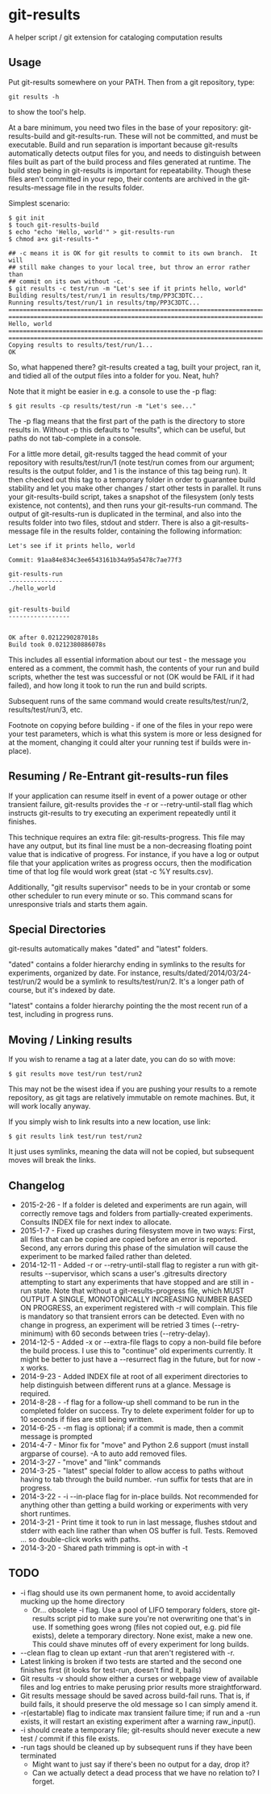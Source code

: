git-results
===========

A helper script / git extension for cataloging computation results

Usage
-----

Put git-results somewhere on your PATH.  Then from a git repository, type:

    git results -h

to show the tool's help.

At a bare minimum, you need two files in the base of your repository:
git-results-build and git-results-run.  These will not be committed,
and must be executable.  Build and run separation is important because
git-results automatically detects output files for you, and needs to distinguish
between files built as part of the build process and files generated at runtime.
The build step being in git-results is important for repeatability.  Though
these files aren't committed in your repo, their contents are archived in the
git-results-message file in the results folder.

Simplest scenario:

    $ git init
    $ touch git-results-build
    $ echo "echo 'Hello, world'" > git-results-run
    $ chmod a+x git-results-*

    ## -c means it is OK for git results to commit to its own branch.  It will
    ## still make changes to your local tree, but throw an error rather than
    ## commit on its own without -c.
    $ git results -c test/run -m "Let's see if it prints hello, world"
    Building results/test/run/1 in results/tmp/PP3C3DTC...
    Running results/test/run/1 in results/tmp/PP3C3DTC...
    ================================================================================
    ================================================================================
    Hello, world
    ================================================================================
    ================================================================================
    Copying results to results/test/run/1...
    OK

So, what happened there?  git-results created a tag, built your project, ran it,
and tidied all of the output files into a folder for you.  Neat, huh?

Note that it might be easier in e.g. a console to use the -p flag:

    $ git results -cp results/test/run -m "Let's see..."

The -p flag means that the first part of the path is the directory to store
results in.  Without -p this defaults to "results", which can be useful, but
paths do not tab-complete in a console.

For a little more detail, git-results tagged the head commit of your repository
with results/test/run/1 (note test/run comes from our argument; results is the
output folder, and 1 is the instance of this tag being run).  It then checked
out this tag to a temporary folder in order to guarantee build stability and
let you make other changes / start other tests in parallel.  It runs your
git-results-build script, takes a snapshot of the filesystem (only tests
existence, not contents), and then runs your git-results-run command.  The
output of git-results-run is duplicated in the terminal, and also into the
results folder into two files, stdout and stderr.  There is also a
git-results-message file in the results folder, containing the following
information:

    Let's see if it prints hello, world

    Commit: 91aa84e834c3ee6543161b34a95a5478c7ae77f3

    git-results-run
    ---------------
    ./hello_world


    git-results-build
    -----------------


    OK after 0.0212290287018s
    Build took 0.0212380886078s

This includes all essential information about our test - the message you entered
as a comment, the commit hash, the contents of your run and build scripts,
whether the test was successful or not (OK would be FAIL if it had failed),
and how long it took to run the run and build scripts.

Subsequent runs of the same command would create results/test/run/2,
results/test/run/3, etc.

Footnote on copying before building - if one of the files
in your repo were your test parameters, which is what this system is more or
less designed for at the moment, changing it could alter your running test if
builds were in-place).


Resuming / Re-Entrant git-results-run files
-------------------------------------------

If your application can resume itself in event of a power outage or other transient
failure, git-results provides the -r or --retry-until-stall flag which instructs
git-results to try executing an experiment repeatedly until it finishes.

This technique requires an extra file: git-results-progress.  This file may have
any output, but its final line must be a non-decreasing floating point value that
is indicative of progress.  For instance, if you have a log or output file that
your application writes as progress occurs, then the modification time of that
log file would work great (stat -c %Y results.csv).

Additionally, "git results supervisor" needs to be in your crontab or some
other scheduler to run every minute or so.  This command scans for unresponsive
trials and starts them again.


Special Directories
-------------------

git-results automatically makes "dated" and "latest" folders.

"dated" contains
a folder hierarchy ending in symlinks to the results for experiments, organized
by date.  For instance, results/dated/2014/03/24-test/run/2 would be a symlink
to results/test/run/2.  It's a longer path of course, but it's indexed by date.

"latest" contains a folder hierarchy pointing the the most recent run of a test,
including in progress runs.


Moving / Linking results
------------------------
If you wish to rename a tag at a later date, you can do so with move:

    $ git results move test/run test/run2

This may not be the wisest idea if you are pushing your results to a remote repository, as git tags are relatively immutable on remote machines.  But, it will work locally anyway.

If you simply wish to link results into a new location, use link:

    $ git results link test/run test/run2

It just uses symlinks, meaning the data will not be copied, but subsequent moves will break the links.


Changelog
---------

* 2015-2-26 - If a folder is deleted and experiments are run again, will
  correctly remove tags and folders from partially-created experiments.  
  Consults INDEX file for next index to allocate.
* 2015-1-7 - Fixed up crashes during filesystem move in two ways: First, all
  files that can be copied are copied before an error is reported.  Second,
  any errors during this phase of the simulation will cause the experiment to
  be marked failed rather than deleted.
* 2014-12-11 - Added -r or --retry-until-stall flag to register a run with
  git-results --supervisor, which scans a user's .gitresults directory attempting to
  start any experiments that have stopped and are still in -run state.  Note
  that without a git-results-progress file, which MUST OUTPUT A SINGLE,
  MONOTONICALLY INCREASING NUMBER BASED ON PROGRESS, an experiment registered
  with -r will complain.  This file is mandatory so that transient errors can
  be detected.  Even with no change in progress, an experiment will be retried
  3 times (--retry-minimum) with 60 seconds between tries (--retry-delay).
* 2014-12-5 - Added -x or --extra-file flags to copy a non-build file before the
  build process.  I use this to "continue" old experiments currently.  It might
  be better to just have a --resurrect flag in the future, but for now -x works.
* 2014-9-23 - Added INDEX file at root of all experiment directories to help
  distinguish between different runs at a glance.  Message is required.
* 2014-8-28 - -f flag for a follow-up shell command to be run in the completed
  folder on success.  Try to delete experiment folder for up to 10 seconds if
  files are still being written.
* 2014-6-25 - -m flag is optional; if a commit is made, then a commit message
  is prompted
* 2014-4-7 - Minor fix for "move" and Python 2.6 support (must install argparse of course).
  -A to auto add removed files.
* 2014-3-27 - "move" and "link" commands
* 2014-3-25 - "latest" special folder to allow access to paths without having
  to tab through the build number.  -run suffix for tests that are in progress.
* 2014-3-22 - -i --in-place flag for in-place builds.  Not recommended for
  anything other than getting a build working or experiments with very short
  runtimes.
* 2014-3-21 - Print time it took to run in last message, flushes stdout and
  stderr with each line rather than when OS buffer is full.  Tests.  Removed ...
  so double-click works with paths.
* 2014-3-20 - Shared path trimming is opt-in with -t


TODO
----

* -i flag should use its own permanent home, to avoid accidentally mucking up the home directory
  * Or... obsolete -i flag.  Use a pool of LIFO temporary folders, store git-results script pid to make sure you're not overwriting one that's in use.  If something goes wrong (files not copied out, e.g. pid file exists), delete a temporary directory.  None exist, make a new one.  This could shave minutes off of every experiment for long builds.
* --clean flag to clean up extant -run that aren't registered with -r.
* Latest linking is broken if two tests are started and the second one finishes
  first (it looks for test-run, doesn't find it, bails)
* Git results -v should show either a curses or webpage view of available files
  and log entries to make perusing prior results more straightforward.
* Git results message should be saved across build-fail runs.  That is, if build
  fails, it should preserve the old message so I can simply amend it.
* -r(estartable) flag to indicate max transient failure time; if run and a -run
  exists, it will restart an existing experiment after a warning raw_input().
* -i should create a temporary file; git-results should never execute a new
  test / commit if this file exists.
* -run tags should be cleaned up by subsequent runs if they have been terminated
    * Might want to just say if there's been no output for a day, drop it?
    * Can we actually detect a dead process that we have no relation to?  I forget.
